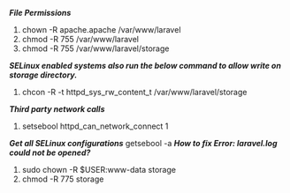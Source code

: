 ***File Permissions***

1. chown -R apache.apache /var/www/laravel
2. chmod -R 755 /var/www/laravel
3. chmod -R 755 /var/www/laravel/storage

***SELinux enabled systems also run the below command to allow write on storage directory.***

1. chcon -R -t httpd_sys_rw_content_t /var/www/laravel/storage

***Third party network calls***
1. setsebool httpd_can_network_connect 1

***Get all SELinux configurations***
getsebool -a
***How to fix Error: laravel.log could not be opened?***
1. sudo chown -R $USER:www-data storage
2. chmod -R 775 storage

